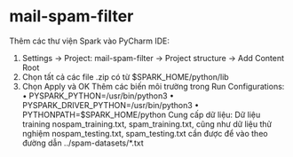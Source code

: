 # mail-spam-filter
Thêm các thư viện Spark vào PyCharm IDE:
1.	Settings -> Project: mail-spam-filter -> Project structure -> Add Content Root
2.	Chọn tất cả các file .zip có từ $SPARK_HOME/python/lib
3.	Chọn Apply và OK
Thêm các biến môi trường trong Run Configurations:
•	PYSPARK_PYTHON=/usr/bin/python3
•	PYSPARK_DRIVER_PYTHON=/usr/bin/python3
•	PYTHONPATH=$SPARK_HOME/python
Cung cấp dữ liệu:
Dữ liệu training nospam_training.txt, spam_training.txt, cũng như dữ liệu thử nghiệm nospam_testing.txt, spam_testing.txt cần được để vào theo đường dẫn ../spam-datasets/*.txt

